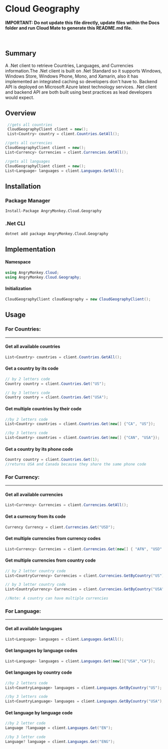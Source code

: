 # Cloud Geography

 **IMPORTANT: Do not update this file directly, update files within the Docs folder and run Cloud Mate to generate this README.md file.**

<br/>

## Summary
A .Net client to retrieve Countries, Languages, and Currencies information.The .Net client is built on .Net Standard so it supports Windows, Windows Store, Windows Phone, Mono, and Xamarin, also it has implemented an integrated caching so developers don't have to. Backend API is deployed on Microsoft Azure latest technology services. .Net client and backend API are both built using best practices as lead developers would expect.


## Overview
```cs
 //gets all countries
 CloudGeographyClient client = new();
 List<Country> country = client.Countries.GetAll();
```

```cs
//gets all currencies
CloudGeographyClient client = new();
List<Currency> Currencies = client.Currencies.GetAll();
```

```cs
//gets all languages
CloudGeographyClient client = new();
List<Language> languages = client.Languages.GetAll();
```

## Installation


### Package Manager

```batch
Install-Package AngryMonkey.Cloud.Geography
```

### .Net CLI
```
dotnet add package AngryMonkey.Cloud.Geography 
```


## Implementation


#### Namespace

```cs     
using AngryMonkey.Cloud;
using AngryMonkey.Cloud.Geography;
```

#### Initialization

```cs
CloudGeographyClient cloudGeography = new CloudGeographyClient();
```


## Usage
 

### For Countries:
------------

#### Get all available countries

```cs
List<Country> countries = client.Countries.GetAll();
```

#### Get a country by its code

 ```cs
 // by 2 letters code
Country country = client.Countries.Get("US");

// by 3 letters code
Country country = client.Countries.Get("USA");
```

#### Get multiple countries by their code
 

```cs
//by 2 letters code
List<Country> countries = client.Countries.Get(new[] {"CA", "US"});

//by 3 letters code
List<Country> countries = client.Countries.Get(new[] {"CAN", "USA"});
```
#### Get a country by its phone code
 

 ```cs
Country country = client.Countries.Get(1);
//returns USA and Canada because they share the same phone code
```

### For Currency:
---

#### Get all available currencies

```cs
List<Currency> Currencies = client.Currencies.GetAll();
```
#### Get a currecny from its code
 ```cs
Currency Currency = client.Currencies.Get("USD");
```
#### Get multiple currencies from currency codes

```cs
List<Currency> Currencies = client.Currencies.Get(new[] { "AFN", "USD" });
```

#### Get  multiple currencies from country code

 ```cs
 // by 2 letter country code
List<CountryCurrency> Currencies = client.Currencies.GetByCountry("US");

 // by 3 letter country code
List<CountryCurrency> Currencies = client.Currencies.GetByCountry("USA");

//Note: A country can have multiple currencies
```

### For Language:
---

#### Get all available langugaes

```cs
List<Language> languages = client.Languages.GetAll();
```

#### Get languages by language codes

```cs
List<Language> languages = client.Languages.Get(new[]{"USA","CA"});
```

#### Get languages by country code

```cs
//by 2 letters code
List<CountryLanguage> languages = client.Languages.GetByCountry("US");

//by 3 letters code
List<CountryLanguage> languages = client.Languages.GetByCountry("USA");
```

#### Get language by language code

 ```cs
 //by 2 letter code
Language ?language = client.Languages.Get("EN");

//by 3 letter code
Language? language = client.Languages.Get("ENG");
```
